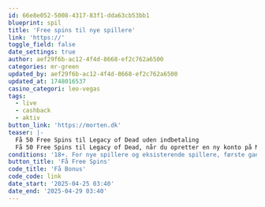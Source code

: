 ```yaml
---
id: 66e8e052-5008-4317-83f1-dda63cb53bb1
blueprint: spil
title: 'Free spins til nye spillere'
link: 'https://'
toggle_field: false
date_settings: true
author: aef29f6b-ac12-4f4d-8668-ef2c762a6500
categories: mr-green
updated_by: aef29f6b-ac12-4f4d-8668-ef2c762a6500
updated_at: 1748016537
casino_categori: leo-vegas
tags:
  - live
  - cashback
  - aktiv
button_link: 'https://morten.dk'
teaser: |-
  Få 50 Free Spins til Legacy of Dead uden indbetaling
  Få 50 Free Spins til Legacy of Dead, når du opretter en ny konto på Mr Green. Tilbuddet fås også for eksisterende spillere, første gang de åbner Legacy of Dead på det nye Mr Green (efter oktober 2024).
conditions: '18+. For nye spillere og eksisterende spillere, første gang de åbner Legacy of Dead på det nye Mr Green. Hvert Free Spin er 1 kr. værd, og gevinster herfra er uden gennemspilskrav. Regler og vilkår gælder. Spil ansvarligt. Spillemyndighedens hjælpelinje: StopSpillet.dk: 70 22 28 25. Udeluk dig via ROFUS.nu'
button_title: 'Få Free Spins'
code_title: 'Få Bonus'
code_code: link
date_start: '2025-04-25 03:40'
date_end: '2025-04-29 03:40'
---
```

